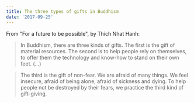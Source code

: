 ```yaml
---
title: The three types of gifts in Buddhism
date: '2017-09-25'
---
```


From "For a future to be possible", by Thich Nhat Hanh:

> In Buddhism, there are three kinds of gifts. The first is the gift of material resources. The second is to help people rely on themselves, to offer them the technology and know-how to stand on their own feet. (...) 

> The third is the gift of non-fear. We are afraid of many things. We feel insecure, afraid of being alone, afraid of sickness and dying. To help people not be destroyed by their fears, we practice the third kind of gift-giving.


